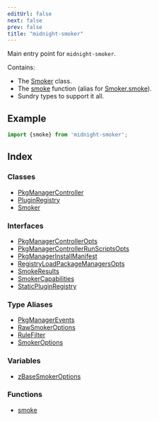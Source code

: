 ```yaml
---
editUrl: false
next: false
prev: false
title: "midnight-smoker"
---
```


Main entry point for `midnight-smoker`.

Contains:

- The [Smoker](/api/midnight-smoker/midnight-smoker/classes/smoker/) class.
- The [smoke](/api/midnight-smoker/midnight-smoker/functions/smoke/) function (alias for [Smoker.smoke](/api/midnight-smoker/midnight-smoker/classes/smoker/#smoke-1)).
- Sundry types to support it all.

## Example

```ts
import {smoke} from 'midnight-smoker';
```

## Index

### Classes

- [PkgManagerController](/api/midnight-smoker/midnight-smoker/classes/pkgmanagercontroller/)
- [PluginRegistry](/api/midnight-smoker/midnight-smoker/classes/pluginregistry/)
- [Smoker](/api/midnight-smoker/midnight-smoker/classes/smoker/)

### Interfaces

- [PkgManagerControllerOpts](/api/midnight-smoker/midnight-smoker/interfaces/pkgmanagercontrolleropts/)
- [PkgManagerControllerRunScriptsOpts](/api/midnight-smoker/midnight-smoker/interfaces/pkgmanagercontrollerrunscriptsopts/)
- [PkgManagerInstallManifest](/api/midnight-smoker/midnight-smoker/interfaces/pkgmanagerinstallmanifest/)
- [RegistryLoadPackageManagersOpts](/api/midnight-smoker/midnight-smoker/interfaces/registryloadpackagemanagersopts/)
- [SmokeResults](/api/midnight-smoker/midnight-smoker/interfaces/smokeresults/)
- [SmokerCapabilities](/api/midnight-smoker/midnight-smoker/interfaces/smokercapabilities/)
- [StaticPluginRegistry](/api/midnight-smoker/midnight-smoker/interfaces/staticpluginregistry/)

### Type Aliases

- [PkgManagerEvents](/api/midnight-smoker/midnight-smoker/type-aliases/pkgmanagerevents/)
- [RawSmokerOptions](/api/midnight-smoker/midnight-smoker/type-aliases/rawsmokeroptions/)
- [RuleFilter](/api/midnight-smoker/midnight-smoker/type-aliases/rulefilter/)
- [SmokerOptions](/api/midnight-smoker/midnight-smoker/type-aliases/smokeroptions/)

### Variables

- [zBaseSmokerOptions](/api/midnight-smoker/midnight-smoker/variables/zbasesmokeroptions/)

### Functions

- [smoke](/api/midnight-smoker/midnight-smoker/functions/smoke/)
